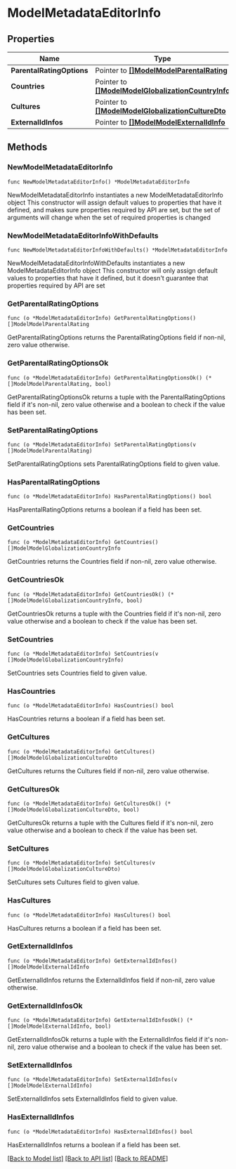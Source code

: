 # ModelMetadataEditorInfo

## Properties

Name | Type | Description | Notes
------------ | ------------- | ------------- | -------------
**ParentalRatingOptions** | Pointer to [**[]ModelModelParentalRating**](ModelModelParentalRating.md) |  | [optional] 
**Countries** | Pointer to [**[]ModelModelGlobalizationCountryInfo**](ModelModelGlobalizationCountryInfo.md) |  | [optional] 
**Cultures** | Pointer to [**[]ModelModelGlobalizationCultureDto**](ModelModelGlobalizationCultureDto.md) |  | [optional] 
**ExternalIdInfos** | Pointer to [**[]ModelModelExternalIdInfo**](ModelModelExternalIdInfo.md) |  | [optional] 

## Methods

### NewModelMetadataEditorInfo

`func NewModelMetadataEditorInfo() *ModelMetadataEditorInfo`

NewModelMetadataEditorInfo instantiates a new ModelMetadataEditorInfo object
This constructor will assign default values to properties that have it defined,
and makes sure properties required by API are set, but the set of arguments
will change when the set of required properties is changed

### NewModelMetadataEditorInfoWithDefaults

`func NewModelMetadataEditorInfoWithDefaults() *ModelMetadataEditorInfo`

NewModelMetadataEditorInfoWithDefaults instantiates a new ModelMetadataEditorInfo object
This constructor will only assign default values to properties that have it defined,
but it doesn't guarantee that properties required by API are set

### GetParentalRatingOptions

`func (o *ModelMetadataEditorInfo) GetParentalRatingOptions() []ModelModelParentalRating`

GetParentalRatingOptions returns the ParentalRatingOptions field if non-nil, zero value otherwise.

### GetParentalRatingOptionsOk

`func (o *ModelMetadataEditorInfo) GetParentalRatingOptionsOk() (*[]ModelModelParentalRating, bool)`

GetParentalRatingOptionsOk returns a tuple with the ParentalRatingOptions field if it's non-nil, zero value otherwise
and a boolean to check if the value has been set.

### SetParentalRatingOptions

`func (o *ModelMetadataEditorInfo) SetParentalRatingOptions(v []ModelModelParentalRating)`

SetParentalRatingOptions sets ParentalRatingOptions field to given value.

### HasParentalRatingOptions

`func (o *ModelMetadataEditorInfo) HasParentalRatingOptions() bool`

HasParentalRatingOptions returns a boolean if a field has been set.

### GetCountries

`func (o *ModelMetadataEditorInfo) GetCountries() []ModelModelGlobalizationCountryInfo`

GetCountries returns the Countries field if non-nil, zero value otherwise.

### GetCountriesOk

`func (o *ModelMetadataEditorInfo) GetCountriesOk() (*[]ModelModelGlobalizationCountryInfo, bool)`

GetCountriesOk returns a tuple with the Countries field if it's non-nil, zero value otherwise
and a boolean to check if the value has been set.

### SetCountries

`func (o *ModelMetadataEditorInfo) SetCountries(v []ModelModelGlobalizationCountryInfo)`

SetCountries sets Countries field to given value.

### HasCountries

`func (o *ModelMetadataEditorInfo) HasCountries() bool`

HasCountries returns a boolean if a field has been set.

### GetCultures

`func (o *ModelMetadataEditorInfo) GetCultures() []ModelModelGlobalizationCultureDto`

GetCultures returns the Cultures field if non-nil, zero value otherwise.

### GetCulturesOk

`func (o *ModelMetadataEditorInfo) GetCulturesOk() (*[]ModelModelGlobalizationCultureDto, bool)`

GetCulturesOk returns a tuple with the Cultures field if it's non-nil, zero value otherwise
and a boolean to check if the value has been set.

### SetCultures

`func (o *ModelMetadataEditorInfo) SetCultures(v []ModelModelGlobalizationCultureDto)`

SetCultures sets Cultures field to given value.

### HasCultures

`func (o *ModelMetadataEditorInfo) HasCultures() bool`

HasCultures returns a boolean if a field has been set.

### GetExternalIdInfos

`func (o *ModelMetadataEditorInfo) GetExternalIdInfos() []ModelModelExternalIdInfo`

GetExternalIdInfos returns the ExternalIdInfos field if non-nil, zero value otherwise.

### GetExternalIdInfosOk

`func (o *ModelMetadataEditorInfo) GetExternalIdInfosOk() (*[]ModelModelExternalIdInfo, bool)`

GetExternalIdInfosOk returns a tuple with the ExternalIdInfos field if it's non-nil, zero value otherwise
and a boolean to check if the value has been set.

### SetExternalIdInfos

`func (o *ModelMetadataEditorInfo) SetExternalIdInfos(v []ModelModelExternalIdInfo)`

SetExternalIdInfos sets ExternalIdInfos field to given value.

### HasExternalIdInfos

`func (o *ModelMetadataEditorInfo) HasExternalIdInfos() bool`

HasExternalIdInfos returns a boolean if a field has been set.


[[Back to Model list]](../README.md#documentation-for-models) [[Back to API list]](../README.md#documentation-for-api-endpoints) [[Back to README]](../README.md)


